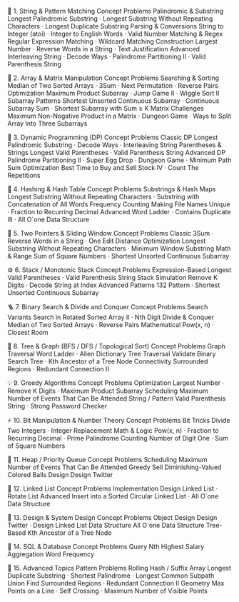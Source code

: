 🧩 1. String & Pattern Matching
Concept	Problems
Palindromic & Substring	Longest Palindromic Substring · Longest Substring Without Repeating Characters · Longest Duplicate Substring
Parsing & Conversions	String to Integer (atoi) · Integer to English Words · Valid Number
Matching & Regex	Regular Expression Matching · Wildcard Matching
Construction	Largest Number · Reverse Words in a String · Text Justification
Advanced	Interleaving String · Decode Ways · Palindrome Partitioning II · Valid Parenthesis String

🧮 2. Array & Matrix Manipulation
Concept	Problems
Searching & Sorting	Median of Two Sorted Arrays · 3Sum · Next Permutation · Reverse Pairs
Optimization	Maximum Product Subarray · Jump Game II · Wiggle Sort II
Subarray Patterns	Shortest Unsorted Continuous Subarray · Continuous Subarray Sum · Shortest Subarray with Sum ≥ K
Matrix Challenges	Maximum Non-Negative Product in a Matrix · Dungeon Game · Ways to Split Array Into Three Subarrays

🧠 3. Dynamic Programming (DP)
Concept	Problems
Classic DP	Longest Palindromic Substring · Decode Ways · Interleaving String
Parentheses & Strings	Longest Valid Parentheses · Valid Parenthesis String
Advanced DP	Palindrome Partitioning II · Super Egg Drop · Dungeon Game · Minimum Path Sum
Optimization	Best Time to Buy and Sell Stock IV · Count The Repetitions

🧩 4. Hashing & Hash Table
Concept	Problems
Substrings & Hash Maps	Longest Substring Without Repeating Characters · Substring with Concatenation of All Words
Frequency Counting	Making File Names Unique · Fraction to Recurring Decimal
Advanced	Word Ladder · Contains Duplicate III · All O`one Data Structure

🧮 5. Two Pointers & Sliding Window
Concept	Problems
Classic	3Sum · Reverse Words in a String · One Edit Distance
Optimization	Longest Substring Without Repeating Characters · Minimum Window Substring
Math & Range	Sum of Square Numbers · Shortest Unsorted Continuous Subarray

⚙️ 6. Stack / Monotonic Stack
Concept	Problems
Expression-Based	Longest Valid Parentheses · Valid Parenthesis String
Stack Simulation	Remove K Digits · Decode String at Index
Advanced Patterns	132 Pattern · Shortest Unsorted Continuous Subarray

🪜 7. Binary Search & Divide and Conquer
Concept	Problems
Search Variants	Search in Rotated Sorted Array II · Nth Digit
Divide & Conquer	Median of Two Sorted Arrays · Reverse Pairs
Mathematical	Pow(x, n) · Closest Room

🧭 8. Tree & Graph (BFS / DFS / Topological Sort)
Concept	Problems
Graph Traversal	Word Ladder · Alien Dictionary
Tree Traversal	Validate Binary Search Tree · Kth Ancestor of a Tree Node
Connectivity	Surrounded Regions · Redundant Connection II

💡 9. Greedy Algorithms
Concept	Problems
Optimization	Largest Number · Remove K Digits · Maximum Product Subarray
Scheduling	Maximum Number of Events That Can Be Attended
String / Pattern	Valid Parenthesis String · Strong Password Checker

⚡ 10. Bit Manipulation & Number Theory
Concept	Problems
Bit Tricks	Divide Two Integers · Integer Replacement
Math & Logic	Pow(x, n) · Fraction to Recurring Decimal · Prime Palindrome
Counting	Number of Digit One · Sum of Square Numbers

🔺 11. Heap / Priority Queue
Concept	Problems
Scheduling	Maximum Number of Events That Can Be Attended
Greedy	Sell Diminishing-Valued Colored Balls
Design	Design Twitter

🔗 12. Linked List
Concept	Problems
Implementation	Design Linked List · Rotate List
Advanced	Insert into a Sorted Circular Linked List · All O`one Data Structure

🧩 13. Design & System Design
Concept	Problems
Object Design	Design Twitter · Design Linked List
Data Structure	All O`one Data Structure
Tree-Based	Kth Ancestor of a Tree Node

💾 14. SQL & Database
Concept	Problems
Query	Nth Highest Salary
Aggregation	Word Frequency

🔬 15. Advanced Topics
Pattern	Problems
Rolling Hash / Suffix Array	Longest Duplicate Substring · Shortest Palindrome · Longest Common Subpath
Union Find	Surrounded Regions · Redundant Connection II
Geometry	Max Points on a Line · Self Crossing · Maximum Number of Visible Points
